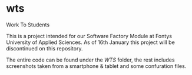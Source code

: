 # wts
Work To Students

This is a project intended for our Software Factory Module at Fontys University of Applied Sciences.
As of 16th January this project will be discontinued on this repository.

The entire code can be found under the *WTS* folder, the rest includes screenshots taken from a smartphone & tablet and some confuration files.
